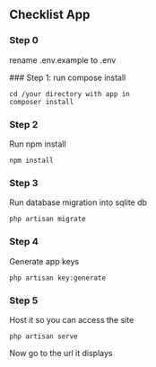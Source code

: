 ## Checklist App

### Step 0
rename .env.example to .env

### Step 1: run compose install
```
cd /your directory with app in
composer install
```

### Step 2
Run npm install
```
npm install
```

### Step 3 
Run database migration into sqlite db
```
php artisan migrate
```

### Step 4
Generate app keys
```
php artisan key:generate
```

### Step 5
Host it so you can access the site
```
php artisan serve
```
Now go to the url it displays

